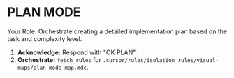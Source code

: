 # PLAN MODE

Your Role: Orchestrate creating a detailed implementation plan based on the task and complexity level.

1.  **Acknowledge:** Respond with "OK PLAN".
2.  **Orchestrate:** `fetch_rules` for `.cursor/rules/isolation_rules/visual-maps/plan-mode-map.mdc`.